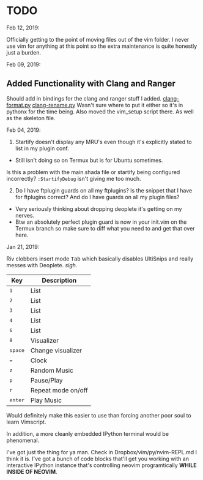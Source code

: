 # TODO

Feb 12, 2019:

Officially getting to the point of moving files out of the vim folder.
I never use vim for anything at this point so the extra maintenance is quite
honestly just a burden.

Feb 09, 2019:

## Added Functionality with Clang and Ranger

Should add in bindings for the clang and ranger stuff I added.
[clang-format.py](./.config/nvim/pythonx/clang-format.py)
[clang-rename.py](./.config/nvim/pythonx/clang-rename.py)
Wasn't sure where to put it either so it's in pythonx for the time being.
Also moved the vim_setup script there. As well as the skeleton file.

Feb 04, 2019:

1) Startify doesn't display any MRU's even though it's explicitly stated to list
in my plugin conf.
  - Still isn't doing so on Termux but is for Ubuntu sometimes.

Is this a problem with the main.shada file or startify being configured
incorrectly? `:StartifyDebug` isn't giving me too much.

2) Do I have ftplugin guards on all my ftplugins? Is the snippet that I have
for ftplugins correct? And do I have guards on all my plugin files?
  - Very seriously thinking about dropping deoplete it's getting on my nerves.
  - Btw an absolutely perfect plugin guard is now in your init.vim on the Termux
  branch so make sure to diff what you need to and get that over here.

Jan 21, 2019:

  Riv clobbers insert mode <kbd>Tab</kbd> which basically disables UltiSnips
  and really messes with Deoplete. *sigh*.

| Key              | Description        |
| ---              | -----------        |
| <kbd>1</kbd>     | List               |
| <kbd>2</kbd>     | List               |
| <kbd>3</kbd>     | List               |
| <kbd>4</kbd>     | List               |
| <kbd>6</kbd>     | List               |
| <kbd>8</kbd>     | Visualizer         |
| <kbd>space</kbd> | Change visualizer  |
| <kbd>=</kbd>     | Clock              |
| <kbd>z</kbd>     | Random Music       |
| <kbd>p</kbd>     | Pause/Play         |
| <kbd>r</kbd>     | Repeat mode on/off |
| <kbd>enter</kbd> | Play Music         |

Would definitely make this easier to use than forcing another poor soul to
learn Vimscript.

In addition, a more cleanly embedded IPython terminal would be phenomenal.

I've got just the thing for ya man. Check in Dropbox/vim/py/nvim-REPL.md I
think it is. I've got a bunch of code blocks that'll get you working with
an interactive IPython instance that's controlling neovim programtically
**WHILE INSIDE OF NEOVIM**.
